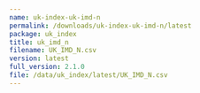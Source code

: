 ```yaml
---
name: uk-index-uk-imd-n
permalink: /downloads/uk-index-uk-imd-n/latest
package: uk_index
title: uk_imd_n
filename: UK_IMD_N.csv
version: latest
full_version: 2.1.0
file: /data/uk_index/latest/UK_IMD_N.csv
---
```

